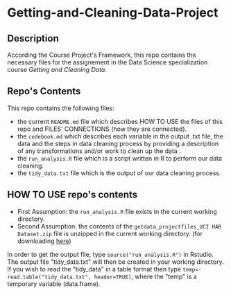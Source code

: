 Getting-and-Cleaning-Data-Project
=================================

## Description

According the Course Project's Framework, this repo contains the necessary files for the assignement in the Data Science specialization course *Getting and Cleaning Data*.

## Repo's Contents

This repo contains the following files:

* the current `README.md` file which describes HOW TO USE the files of this repo and FILES' CONNECTIONS (how they are connected).
* the `codebook.md` which describes each variable in the output .txt file, the data and the steps in data cleaning process by providing a description of any transformations and/or work to clean up the data .  
* the `run_analysis.R` file which is a script written in R to perform our data cleaning.
* the `tidy_data.txt` file which is the output of our data cleaning process.

## HOW TO USE repo's contents

* First Assumption: the `run_analysis.R` file exists in the current working directory.
* Second Assumption: the contents of the `getdata_projectfiles_UCI HAR Dataset.zip` file is unzipped in the current working directory. (for downloading [here](https://d396qusza40orc.cloudfront.net/getdata%2Fprojectfiles%2FUCI%20HAR%20Dataset.zip ))

In order to get the output file, type `source("run_analysis.R")` in Rstudio. The output file "tidy_data.txt" will then be created in your working directory. If you wish to read the "tidy_data" in a table format then type `temp<-read.table("tidy_data.txt", header=TRUE)`, where the "temp" is a temporary variable (data.frame).
